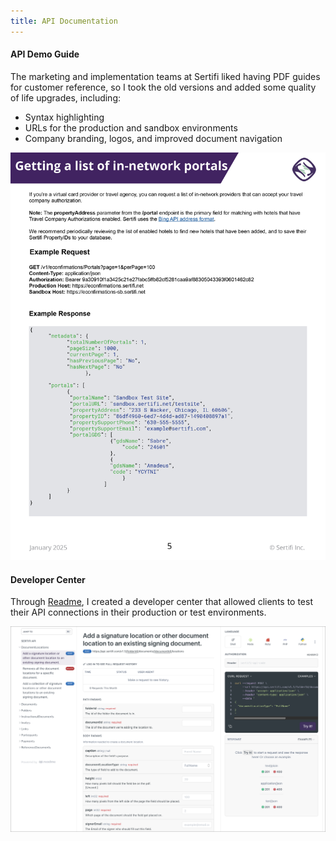 ```yaml
---
title: API Documentation
---
```


#### API Demo Guide

The marketing and implementation teams at Sertifi liked having PDF guides for customer reference, so I took the old versions and added some quality of life upgrades, including:

* Syntax highlighting
* URLs for the production and sandbox environments
* Company branding, logos, and improved document navigation

![A sample of a JSON API response documentation.](../assets/2025-sample.jpg)

#### Developer Center

Through [Readme](https://readme.com/), I created a developer center that allowed clients to test their API connections in their production or test environments.

![The Sertifi REST API Readme](../assets/readme.png)

